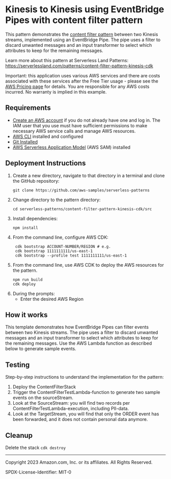 # Kinesis to Kinesis using EventBridge Pipes with content filter pattern

This pattern demonstrates the [content filter pattern](https://www.enterpriseintegrationpatterns.com/ContentFilter.html) between two Kinesis streams, implemented using an EventBridge Pipe. The pipe uses a filter to discard unwanted messages and an input transformer to select which attributes to keep for the remaining messages. 

Learn more about this pattern at Serverless Land Patterns: https://serverlessland.com/patterns/content-filter-pattern-kinesis-cdk

Important: this application uses various AWS services and there are costs associated with these services after the Free Tier usage - please see the [AWS Pricing page](https://aws.amazon.com/pricing/) for details. You are responsible for any AWS costs incurred. No warranty is implied in this example.

## Requirements

* [Create an AWS account](https://portal.aws.amazon.com/gp/aws/developer/registration/index.html) if you do not already have one and log in. The IAM user that you use must have sufficient permissions to make necessary AWS service calls and manage AWS resources.
* [AWS CLI](https://docs.aws.amazon.com/cli/latest/userguide/install-cliv2.html) installed and configured
* [Git Installed](https://git-scm.com/book/en/v2/Getting-Started-Installing-Git)
* [AWS Serverless Application Model](https://docs.aws.amazon.com/serverless-application-model/latest/developerguide/serverless-sam-cli-install.html) (AWS SAM) installed

## Deployment Instructions

1. Create a new directory, navigate to that directory in a terminal and clone the GitHub repository:
    ``` 
    git clone https://github.com/aws-samples/serverless-patterns
    ```
1. Change directory to the pattern directory:
    ```
    cd serverless-patterns/content-filter-pattern-kinesis-cdk/src
    ```
1. Install dependencies:
    ```
    npm install
    ```
1. From the command line, configure AWS CDK:
   ```
    cdk bootstrap ACCOUNT-NUMBER/REGION # e.g.
    cdk bootstrap 1111111111/us-east-1
    cdk bootstrap --profile test 1111111111/us-east-1
   ```
1. From the command line, use AWS CDK to deploy the AWS resources for the pattern.
    ```
    npm run build
    cdk deploy 
    ```
1. During the prompts:
    * Enter the desired AWS Region
    

## How it works

This template demonstrates how EventBridge Pipes can filter events between two Kinesis streams. The pipe uses a filter to discard unwanted messages and an input transformer to select which attributes to keep for the remaining messages. Use the AWS Lambda function as described below to generate sample events.

## Testing

Step-by-step instructions to understand the implementation for the pattern:

1. Deploy the ContentFilterStack
1. Trigger the ContentFilterTestLambda-function to generate two sample events on the sourceStream.
1. Look at the SourceStream: you will find two records per ContentFilterTestLambda-execution, including PII-data.
1. Look at the TargetStream, you will find that only the ORDER event has been forwarded, and it does not contain personal data anymore.

## Cleanup
 
Delete the stack
    ```cdk destroy```

----
Copyright 2023 Amazon.com, Inc. or its affiliates. All Rights Reserved.

SPDX-License-Identifier: MIT-0
